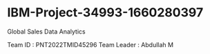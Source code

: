 # IBM-Project-34993-1660280397
Global Sales Data Analytics

Team ID     : PNT2022TMID45296
Team Leader : Abdullah M


